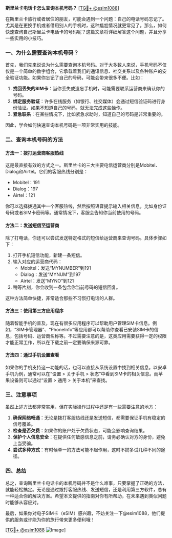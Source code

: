 **斯里兰卡电话卡怎么查询本机号码？** [[TG💪+ @esim1088](https://t.me/s/esim1088)]

在斯里兰卡旅行或者居住的朋友，可能会遇到一个问题：自己的电话号码忘记了。尤其是在更换手机或者借用别人的手机时，这种尴尬情况就更常见了。那么，如何快速查询自己斯里兰卡电话卡的号码呢？这篇文章将详细解答这个问题，并且分享一些实用的小技巧。

### 一、为什么需要查询本机号码？

首先，我们先来说说为什么需要查询本机号码。对于大多数人来说，手机号码不仅仅是一个简单的数字组合，它承载着我们的通讯信息、社交关系以及各种账户的安全验证功能。如果你忘记了自己的号码，可能会带来很多不便。比如：

1. **找回丢失的SIM卡**：当你丢失或遗忘手机时，可能需要联系运营商来确认你的号码。
2. **绑定服务验证**：许多在线服务（如银行、社交媒体）会通过短信验证码进行身份验证。如果不知道自己的号码，就无法完成这些操作。
3. **紧急联系**：在某些情况下，比如紧急求助时，知道自己的号码是非常重要的。

因此，学会如何快速查询本机号码是一项非常实用的技能。

### 二、查询本机号码的方法

#### 方法一：拨打运营商客服热线

这是最直接有效的方式之一。斯里兰卡的三大主要电信运营商分别是Mobitel、Dialog和Airtel。它们的客服热线分别是：

- Mobitel：191
- Dialog：197
- Airtel：121

你可以选择拨通其中一个客服热线，然后按照语音提示输入相关信息，比如身份证号码或者SIM卡密码等。通常情况下，客服会告知你当前使用的号码。

#### 方法二：发送短信至运营商

除了打电话，你还可以尝试发送特定格式的短信给运营商来查询号码。具体步骤如下：

1. 打开手机短信功能，新建一条短信。
2. 输入对应的运营商代码：
   - Mobitel：发送“MYNUMBER”到191
   - Dialog：发送“MYNUM”到197
   - Airtel：发送“MYNO”到121
3. 稍等片刻，你会收到一条包含你当前号码的短信回复。

这种方法简单快捷，非常适合那些不习惯打电话的人群。

#### 方法三：使用第三方应用程序

随着智能手机的普及，现在有很多应用程序可以帮助用户管理SIM卡信息。例如，“SIM卡管理器”、“PhoneInfo”等应用都可以帮助你查看已安装SIM卡的信息，包括号码、运营商名称等。不过需要注意的是，这类应用需要获得一定的权限才能正常工作，所以在下载之前一定要确保来源可靠。

#### 方法四：通过手机设置查看

如果你的手机支持这一功能的话，也可以直接从系统设置中找到相关信息。以安卓手机为例，通常可以在“设置 > 关于手机 > 状态”中看到SIM卡的相关信息。而苹果设备则可以通过“设置 > 通用 > 关于本机”来查找。

### 三、注意事项

虽然上述方法都非常实用，但在实际操作过程中还是有一些需要注意的地方：

1. **确保网络畅通**：无论是拨打客服热线还是发送短信，都需要保证手机有稳定的信号覆盖。
2. **检查是否欠费**：如果你的账户处于欠费状态，可能会影响查询结果。
3. **保护个人信息安全**：在提供任何敏感信息之前，请务必确认对方的身份，避免上当受骗。
4. **尝试多种方式**：有时候单一的方法可能不起作用，这时不妨多试几种不同的途径。

### 四、总结

总之，查询斯里兰卡电话卡的本机号码并不是什么难事，只要掌握了正确的方法，就能轻松搞定。无论是通过拨打客服热线、发送短信，还是利用第三方软件，总有一种适合你的解决方案。希望本文提供的指南对你有所帮助，在未来遇到类似问题时能够从容应对。

最后，如果你对电子SIM卡（eSIM）感兴趣，不妨关注一下@esim1088，他们提供的服务或许能为你的旅行带来更多便利哦！

[[TG💪+ @esim1088](https://t.me/s/esim1088) ![Image](https://i.postimg.cc/4NQfJmqS/Snipaste-2025-05-13-00-14-12.png)]